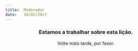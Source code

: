```yaml
---
title:  Moderador
date:   10/02/2017
---
```


### <center>Estamos a trabalhar sobre esta lição.</center>
<center>Volte mais tarde, por favor.</center>